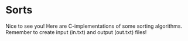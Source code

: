 # Sorts
Nice to see you!
Here are C-implementations of some sorting algorithms.
Remember to create input (in.txt) and output (out.txt) files!
